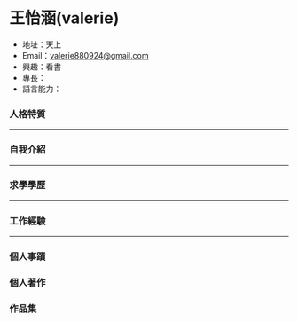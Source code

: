 # 王怡涵(valerie)
- 地址：天上
- Email：valerie880924@gmail.com
- 興趣：看書
- 專長：
- 語言能力：

### 人格特質
<hr>

### 自我介紹
<hr>

### 求學學歷

<hr>

### 工作經驗
<hr>

### 個人事蹟
### 個人著作
### 作品集
